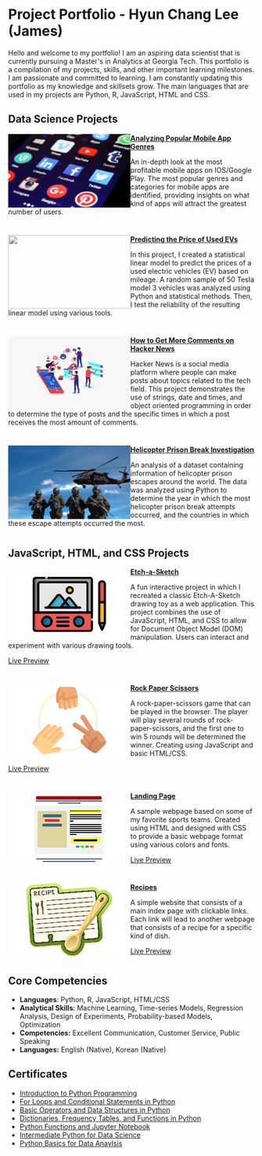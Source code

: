 # Project Portfolio - Hyun Chang Lee (James)
Hello and welcome to my portfolio! I am an aspiring data scientist that is currently pursuing a Master's in Analytics at Georgia Tech. This portfolio is a compilation of my projects, skills, and other important learning milestones. I am passionate and committed to learning. I am constantly updating this portfolio as my knowledge and skillsets grow. The main languages that are used in my projects are Python, R, JavaScript, HTML and CSS. 

## Data Science Projects

<img align="left" width="250" height="150" src="https://github.com/leegusckd/Portfolio/blob/main/Images/apps.jpg"> **[Analyzing Popular Mobile App Genres](https://github.com/leegusckd/Appstore_analysis)**

An in-depth look at the most profitable mobile apps on IOS/Google Play. The most popular genres and categories for mobile apps are identified, providing insights on what kind of apps will attract the greatest number of users. 


#

<img align="left" width="250" height="150" src="https://github.com/leegusckd/Portfolio/blob/main/Images/cars.jpg"> **[Predicting the Price of Used EVs](https://github.com/leegusckd/Used-Car-Analysis)**

In this project, I created a statistical linear model to predict the prices of a used electric vehicles (EV) based on mileage. A random sample of 50 Tesla model 3 vehicles was analyzed using Python and statistical methods. Then, I test the reliability of the resulting linear model using various tools. 


#

<img align="left" width="250" height="150" src="https://github.com/leegusckd/Portfolio/blob/main/Images/hacker1.png"> **[How to Get More Comments on Hacker News](https://github.com/leegusckd/Analyzing-Hacker-News)**

Hacker News is a social media platform where people can make posts about topics related to the tech field. This project demonstrates the use of strings, date and times, and object oriented programming in order to determine the type of posts and the specific times in which a post receives the most amount of comments. 


#

<img align="left" width="250" height="150" src="https://github.com/leegusckd/Portfolio/blob/main/Images/police-1282330_1280.jpg"> **[Helicopter Prison Break Investigation](https://github.com/leegusckd/Helicopter-Prison-Break)**

An analysis of a dataset containing information of helicopter prison escapes around the world. The data was analyzed using Python to determine the year in which the most helicopter prison break attempts occurred, and the countries in which these escape attempts occurred the most. 


#

## JavaScript, HTML, and CSS Projects

<img align="left" width="250" height="150" src="https://github.com/leegusckd/Portfolio/blob/main/Images/output-onlinepngtools%20(1).png"> **[Etch-a-Sketch](https://github.com/leegusckd/etch-a-sketch)**

A fun interactive project in which I recreated a classic Etch-A-Sketch drawing toy as a web application. This project combines the use of JavaScript, HTML, and CSS to allow for Document Object Model (DOM) manipulation. Users can interact and experiment with various drawing tools. 

[Live Preview](https://leegusckd.github.io/etch-a-sketch/)  

#

<img align="left" width="250" height="150" src="https://github.com/leegusckd/Portfolio/blob/main/Images/output-onlinepngtools%20(2).png"> **[Rock Paper Scissors](https://github.com/leegusckd/TOP_RockPaperScissors)**

A rock-paper-scissors game that can be played in the browser. The player will play several rounds of rock-paper-scissors, and the first one to win 5 rounds will be determined the winner. Creating using JavaScript and basic HTML/CSS. 

[Live Preview](https://leegusckd.github.io/TOP_RockPaperScissors/)  

#

<img align="left" width="250" height="150" src="https://github.com/leegusckd/Portfolio/blob/main/Images/output-onlinepngtools%20(4).png"> **[Landing Page](https://github.com/leegusckd/Landing_Page)**

A sample webpage based on some of my favorite sports teams. Created using HTML and designed with CSS to provide a basic webpage format using various colors and fonts. 

[Live Preview](https://leegusckd.github.io/Landing_Page/)  

#

<img align="left" width="250" height="150" src="https://github.com/leegusckd/Portfolio/blob/main/Images/output-onlinepngtools%20(3).png"> **[Recipes](https://github.com/leegusckd/odin-recipes)**

A simple website that consists of a main index page with clickable links. Each link will lead to another webpage that consists of a recipe for a specific kind of dish. 


[Live Preview](https://leegusckd.github.io/odin-recipes/)  

#

## Core Competencies

- **Languages**: Python, R, JavaScript, HTML/CSS
- **Analytical Skills**: Machine Learning, Time-series Models, Regression Analysis, Design of Experiments, Probability-based Models, Optimization
- **Competencies:** Excellent Communication, Customer Service, Public Speaking
- **Languages:** English (Native), Korean (Native)


## Certificates
- [Introduction to Python Programming](https://github.com/leegusckd/Portfolio/blob/main/Certificates/1--Introduction-to-Python-Programming.pdf)
- [For Loops and Conditional Statements in Python](https://github.com/leegusckd/Portfolio/blob/main/Certificates/2--For-Loops-and-Conditional-Statements-in-Python.pdf)
- [Basic Operators and Data Structures in Python](https://github.com/leegusckd/Portfolio/blob/main/Certificates/3--Basic-Operators-and-Data-Structures-in-Python.pdf)
- [Dictionaries, Frequency Tables, and Functions in Python](https://github.com/leegusckd/Portfolio/blob/main/Certificates/4--Dictionaries%2C-Frequency-Tables%2C-and-Functions-in-Python.pdf)
- [Python Functions and Jupyter Notebook](https://github.com/leegusckd/Portfolio/blob/main/Certificates/5--Python-Functions-and-Jupyter-Notebook.pdf)
- [Intermediate Python for Data Science](https://github.com/leegusckd/Portfolio/blob/main/Certificates/6--Intermediate-Python-for-Data-Science.pdf)
- [Python Basics for Data Anaylsis](https://github.com/leegusckd/Portfolio/blob/main/Certificates/James-Lee--Python-Basics-for-Data-Analysis%20(1).pdf)
